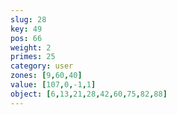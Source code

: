 ```yaml
---
slug: 28
key: 49
pos: 66
weight: 2
primes: 25
category: user
zones: [9,60,40]
value: [107,0,-1,1]
object: [6,13,21,28,42,60,75,82,88]
---
```

